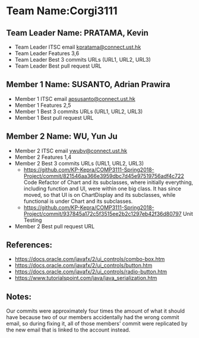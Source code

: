# Team Name:Corgi3111

## Team Leader Name: PRATAMA, Kevin
- Team Leader ITSC email kpratama@connect.ust.hk
- Team Leader Features  3,6
- Team Leader Best 3 commits URLs (URL1, URL2, URL3)
- Team Leader Best pull request URL

## Member 1 Name: SUSANTO, Adrian Prawira
- Member 1 ITSC email apsusanto@connect.ust.hk
- Member 1 Features   2,5
- Member 1 Best 3 commits URLs (URL1, URL2, URL3)
- Member 1 Best pull request URL

## Member 2 Name: WU, Yun Ju
- Member 2 ITSC email ywubv@connect.ust.hk
- Member 2 Features  1,4
- Member 2 Best 3 commits URLs (URL1, URL2, URL3)
    - https://github.com/KP-Kepra/COMP3111-Spring2018-Project/commit/821546aa366e3959dbc7d45e97519756adf4c722 Code Refactor of Chart and its subclasses, where initially everything, including function and UI, were within one big class. It has since moved, so that UI is on ChartDisplay and its subclasses, while functional is under Chart and its subclasses.
    - https://github.com/KP-Kepra/COMP3111-Spring2018-Project/commit/937845a172c5f3515ee2b2c1297eb42f36d80797 Unit Testing
- Member 2 Best pull request URL

## References:
- https://docs.oracle.com/javafx/2/ui_controls/combo-box.htm
- https://docs.oracle.com/javafx/2/ui_controls/button.htm
- https://docs.oracle.com/javafx/2/ui_controls/radio-button.htm
- https://www.tutorialspoint.com/java/java_serialization.htm

## Notes:
Our commits were approximately four times the amount of what it should have because two of our members accidentally had the wrong commit email,
so during fixing it, all of those members' commit were replicated by the new email that is linked to the account instead.